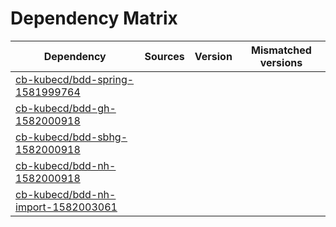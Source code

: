 # Dependency Matrix

Dependency | Sources | Version | Mismatched versions
---------- | ------- | ------- | -------------------
[cb-kubecd/bdd-spring-1581999764](https://github.com/cb-kubecd/bdd-spring-1581999764.git) |  | []() | 
[cb-kubecd/bdd-gh-1582000918](https://github.com/cb-kubecd/bdd-gh-1582000918.git) |  | []() | 
[cb-kubecd/bdd-sbhg-1582000918](https://github.com/cb-kubecd/bdd-sbhg-1582000918.git) |  | []() | 
[cb-kubecd/bdd-nh-1582000918](https://github.com/cb-kubecd/bdd-nh-1582000918.git) |  | []() | 
[cb-kubecd/bdd-nh-import-1582003061](https://github.com/cb-kubecd/bdd-nh-import-1582003061.git) |  | []() | 
